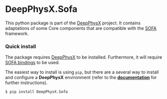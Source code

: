 # DeepPhysX.Sofa

This python package is part of the [DeepPhysX](https://github.com/mimesis-inria/DeepPhysX) project.
It contains adaptations of some Core components that are compatible with the [SOFA](https://www.sofa-framework.org/) 
framework.

### Quick install

The package requires [DeepPhysX](https://github.com/mimesis-inria/DeepPhysX) to be installed.
Furthermore, it will require [SOFA bindings](https://sofapython3.readthedocs.io/en/latest/) to be used.

The easiest way to install is using `pip`, but there are a several way to install and configure a **DeepPhysX**
environment (refer to the [**documentation**](https://deepphysx.readthedocs.io) for further instructions).

```bash
$ pip install DeepPhysX.Sofa
```

